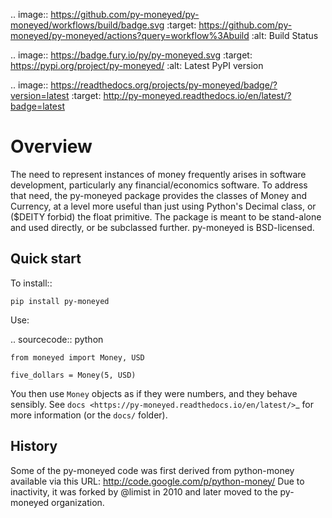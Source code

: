 .. image:: https://github.com/py-moneyed/py-moneyed/workflows/build/badge.svg
    :target: https://github.com/py-moneyed/py-moneyed/actions?query=workflow%3Abuild
    :alt: Build Status

.. image:: https://badge.fury.io/py/py-moneyed.svg
    :target: https://pypi.org/project/py-moneyed/
    :alt: Latest PyPI version

.. image:: https://readthedocs.org/projects/py-moneyed/badge/?version=latest
   :target: http://py-moneyed.readthedocs.io/en/latest/?badge=latest

Overview
========

The need to represent instances of money frequently arises in software
development, particularly any financial/economics software. To address that
need, the py-moneyed package provides the classes of Money and Currency, at a
level more useful than just using Python's Decimal class, or ($DEITY forbid) the
float primitive. The package is meant to be stand-alone and used directly, or
be subclassed further. py-moneyed is BSD-licensed.

Quick start
-----------

To install::

    pip install py-moneyed

Use:

.. sourcecode:: python

    from moneyed import Money, USD

    five_dollars = Money(5, USD)

You then use ``Money`` objects as if they were numbers, and they behave
sensibly. See `docs <https://py-moneyed.readthedocs.io/en/latest/>`_ for more
information (or the ``docs/`` folder).

History
-------

Some of the py-moneyed code was first derived from python-money
available via this URL: http://code.google.com/p/python-money/
Due to inactivity, it was forked by @limist in 2010 and later
moved to the py-moneyed organization.
